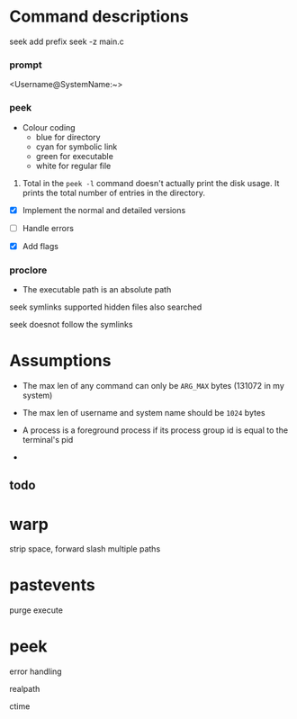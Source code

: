 # Command descriptions
seek add prefix
seek -z main.c


### prompt

<Username@SystemName:~>



### peek
- Colour coding
    - blue for directory
    - cyan for symbolic link
    - green for executable
    - white for regular file

1. Total in the `peek -l` command doesn't actually print the disk usage. It prints the total number of entries in the directory.

- [x] Implement the normal and detailed versions
- [ ] Handle errors
- [x] Add flags


### proclore
- The executable path is an absolute path



seek
symlinks supported
hidden files also searched



seek doesnot follow the symlinks




# Assumptions
- The max len of any command can only be `ARG_MAX` bytes (131072 in my system)

- The max len of username and system name should be `1024` bytes

- A process is a foreground process if its process group id is equal to the terminal's pid

-


## todo
# warp
strip space, forward slash
multiple paths

# pastevents
purge
execute

# peek 
error handling





realpath

ctime